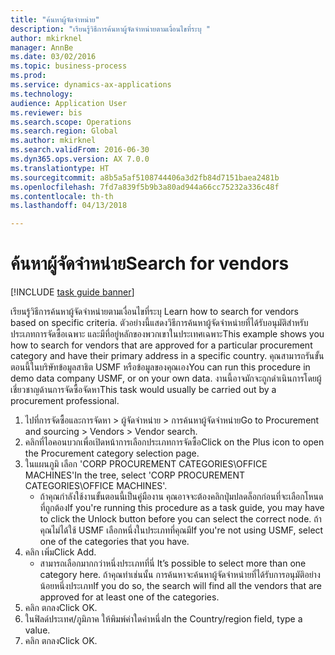 ```yaml
--- 
title: "ค้นหาผู้จัดจำหน่าย"
description: "เรียนรู้วิธีการค้นหาผู้จัดจำหน่ายตามเงื่อนไขที่ระบุ "
author: mkirknel
manager: AnnBe
ms.date: 03/02/2016
ms.topic: business-process
ms.prod: 
ms.service: dynamics-ax-applications
ms.technology: 
audience: Application User
ms.reviewer: bis
ms.search.scope: Operations
ms.search.region: Global
ms.author: mkirknel
ms.search.validFrom: 2016-06-30
ms.dyn365.ops.version: AX 7.0.0
ms.translationtype: HT
ms.sourcegitcommit: a8b5a5af5108744406a3d2fb84d7151baea2481b
ms.openlocfilehash: 7fd7a839f5b9b3a80ad944a66cc75232a336c48f
ms.contentlocale: th-th
ms.lasthandoff: 04/13/2018

---
```

# <a name="search-for-vendors"></a><span data-ttu-id="68523-103">ค้นหาผู้จัดจำหน่าย</span><span class="sxs-lookup"><span data-stu-id="68523-103">Search for vendors</span></span>

[!INCLUDE [task guide banner](../../includes/task-guide-banner.md)]

<span data-ttu-id="68523-104">เรียนรู้วิธีการค้นหาผู้จัดจำหน่ายตามเงื่อนไขที่ระบุ </span><span class="sxs-lookup"><span data-stu-id="68523-104">Learn how to search for vendors based on specific criteria.</span></span> <span data-ttu-id="68523-105">ตัวอย่างนี้แสดงวิธีการค้นหาผู้จัดจำหน่ายที่ได้รับอนุมัติสำหรับประเภทการจัดซื้อเฉพาะ และมีที่อยู่หลักของพวกเขาในประเทศเฉพาะ</span><span class="sxs-lookup"><span data-stu-id="68523-105">This example shows you how to search for vendors that are approved for a particular procurement category and have their primary address in a specific country.</span></span> <span data-ttu-id="68523-106">คุณสามารถรันขั้นตอนนี้ในบริษัทข้อมูลสาธิต USMF หรือข้อมูลของคุณเอง</span><span class="sxs-lookup"><span data-stu-id="68523-106">You can run this procedure in demo data company USMF, or on your own data.</span></span> <span data-ttu-id="68523-107">งานนี้อาจมักจะถูกดำเนินการโดยผู้เชี่ยวชาญด้านการจัดซื้อจัดหา</span><span class="sxs-lookup"><span data-stu-id="68523-107">This task would usually be carried out by a procurement professional.</span></span>

1. <span data-ttu-id="68523-108">ไปที่การจัดซื้อและการจัดหา > ผู้จัดจำหน่าย > การค้นหาผู้จัดจำหน่าย</span><span class="sxs-lookup"><span data-stu-id="68523-108">Go to Procurement and sourcing > Vendors > Vendor search.</span></span>
2. <span data-ttu-id="68523-109">คลิกที่ไอคอนบวกเพื่อเปิดหน้าการเลือกประเภทการจัดซื้อ</span><span class="sxs-lookup"><span data-stu-id="68523-109">Click on the Plus icon to open the Procurement category selection page.</span></span>  
3. <span data-ttu-id="68523-110">ในแผนภูมิ เลือก 'CORP PROCUREMENT CATEGORIES\OFFICE MACHINES'</span><span class="sxs-lookup"><span data-stu-id="68523-110">In the tree, select 'CORP PROCUREMENT CATEGORIES\OFFICE MACHINES'.</span></span>
    * <span data-ttu-id="68523-111">ถ้าคุณกำลังใช้งานขั้นตอนนี้เป็นคู่มืองาน คุณอาจจะต้องคลิกปุ่มปลดล็อกก่อนที่จะเลือกโหนดที่ถูกต้อง</span><span class="sxs-lookup"><span data-stu-id="68523-111">If you're running this procedure as a task guide, you may have to click the Unlock button before you can select the correct node.</span></span> <span data-ttu-id="68523-112">ถ้าคุณไม่ได้ใช้ USMF เลือกหนึ่งในประเภทที่คุณมี</span><span class="sxs-lookup"><span data-stu-id="68523-112">If you're not using USMF, select one of the categories that you have.</span></span>  
4. <span data-ttu-id="68523-113">คลิก เพิ่ม</span><span class="sxs-lookup"><span data-stu-id="68523-113">Click Add.</span></span>
    * <span data-ttu-id="68523-114">สามารถเลือกมากกว่าหนึ่งประเภทที่นี่ </span><span class="sxs-lookup"><span data-stu-id="68523-114">It’s possible to select more than one category here.</span></span> <span data-ttu-id="68523-115">ถ้าคุณทำเช่นนั้น การค้นหาจะค้นหาผู้จัดจำหน่ายที่ได้รับการอนุมัติอย่างน้อยหนึ่งประเภท</span><span class="sxs-lookup"><span data-stu-id="68523-115">If you do so, the search will find all the vendors that are approved for at least one of the categories.</span></span>  
5. <span data-ttu-id="68523-116">คลิก ตกลง</span><span class="sxs-lookup"><span data-stu-id="68523-116">Click OK.</span></span>
6. <span data-ttu-id="68523-117">ในฟิลด์ประเทศ/ภูมิภาค ให้พิมพ์ค่าใดค่าหนึ่ง</span><span class="sxs-lookup"><span data-stu-id="68523-117">In the Country/region field, type a value.</span></span>
7. <span data-ttu-id="68523-118">คลิก ตกลง</span><span class="sxs-lookup"><span data-stu-id="68523-118">Click OK.</span></span>


